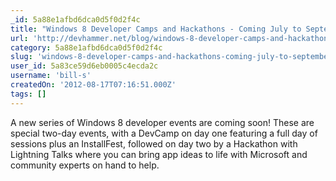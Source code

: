 ```yaml
---
_id: 5a88e1afbd6dca0d5f0d2f4c
title: "Windows 8 Developer Camps and Hackathons - Coming July to September"
url: 'http://devhammer.net/blog/windows-8-developer-camps-and-hackathons-ndash-coming-july-to-september'
category: 5a88e1afbd6dca0d5f0d2f4c
slug: 'windows-8-developer-camps-and-hackathons-coming-july-to-september'
user_id: 5a83ce59d6eb0005c4ecda2c
username: 'bill-s'
createdOn: '2012-08-17T07:16:51.000Z'
tags: []
---
```


A new series of Windows 8 developer events are coming soon!  These are special two-day events, with a DevCamp on day one featuring a full day of sessions plus an InstallFest, followed on day two by a Hackathon with Lightning Talks where you can bring app ideas to life with Microsoft and community experts on hand to help.
